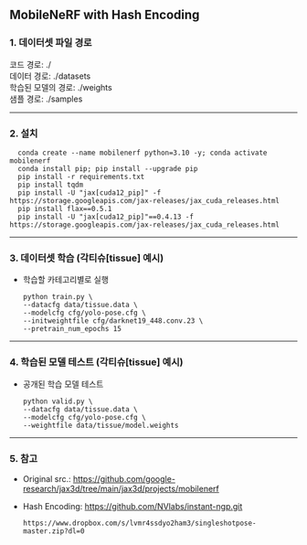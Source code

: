 ## MobileNeRF with Hash Encoding

### 1. 데이터셋 파일 경로

  코드 경로: ./ <br>
  데이터 경로: ./datasets <br>
  학습된 모델의 경로: ./weights <br>
  샘플 경로: ./samples <br>

****


### 2. 설치

      conda create --name mobilenerf python=3.10 -y; conda activate mobilenerf
      conda install pip; pip install --upgrade pip
      pip install -r requirements.txt
      pip install tqdm
      pip install -U "jax[cuda12_pip]" -f https://storage.googleapis.com/jax-releases/jax_cuda_releases.html
      pip install flax==0.5.1
      pip install -U "jax[cuda12_pip]"==0.4.13 -f https://storage.googleapis.com/jax-releases/jax_cuda_releases.html
      
****

### 3. 데이터셋 학습 (각티슈[tissue] 예시)

* 학습할 카테고리별로 실행
 
      python train.py \
      --datacfg data/tissue.data \
      --modelcfg cfg/yolo-pose.cfg \
      --initweightfile cfg/darknet19_448.conv.23 \
      --pretrain_num_epochs 15

****

### 4. 학습된 모델 테스트 (각티슈[tissue] 예시)

* 공개된 학습 모델 테스트
      
      python valid.py \
      --datacfg data/tissue.data \
      --modelcfg cfg/yolo-pose.cfg \
      --weightfile data/tissue/model.weights
      
****


### 5. 참고

* Original src.: https://github.com/google-research/jax3d/tree/main/jax3d/projects/mobilenerf
* Hash Encoding: https://github.com/NVlabs/instant-ngp.git
      
      https://www.dropbox.com/s/lvmr4ssdyo2ham3/singleshotpose-master.zip?dl=0
      
<br>
